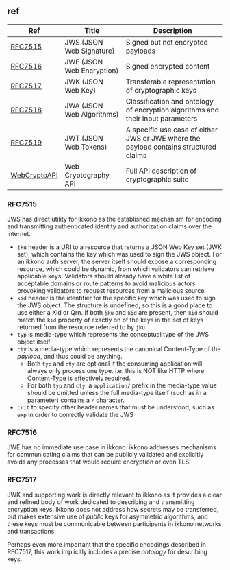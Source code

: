 ## ref

|Ref|Title|Description|
|-|-|-|
|[RFC7515](https://www.rfc-editor.org/rfc/rfc7515.html)|JWS (JSON Web Signature)|Signed but not encrypted payloads|
|[RFC7516](https://www.rfc-editor.org/rfc/rfc7516.html)|JWE (JSON Web Encryption)|Signed encrypted content|
|[RFC7517](https://www.rfc-editor.org/rfc/rfc7517.html)|JWK (JSON Web Key)|Transferable representation of cryptographic keys|
|[RFC7518](https://www.rfc-editor.org/rfc/rfc7518.html)|JWA (JSON Web Algorithms)|Classification and ontology of encryption algorithms and their input parameters|
|[RFC7519](https://www.rfc-editor.org/rfc/rfc7519.html)|JWT (JSON Web Tokens)|A specific use case of either JWS or JWE where the payload contains structured claims|
|[WebCryptoAPI](https://www.w3.org/TR/WebCryptoAPI/)|Web Cryptography API|Full API description of cryptographic suite|
### RFC7515

JWS has direct utility for ikkono as the established mechanism for encoding and transmitting authenticated identity and authorization claims over the internet.

- `jku` header is a URI to a resource that returns a JSON Web Key set (JWK set), which
   contains the key which was used to sign the JWS object. For an ikkono auth
   server, the server itself should expose a corresponding resource, which could be dynamic,
   from which validators can retrieve applicable keys. Validators should already have a white 
   list of acceptable domains or route patterns to avoid malicious actors provoking 
   validators to request resources from a malicious source
- `kid` header is the identifier for the specific key which was used to sign the JWS object.
   The structure is undefined, so this is a good place to use either a Xid or Qrn. If
   both `jku` and `kid` are present, then `kid` should match the `kid` property of exactly
   on of the keys in the set of keys returned from the resource referred to by `jku`
- `typ` is media-type which represents the conceptual type of the JWS object itself
- `cty` is a media-type which represents the canonical Content-Type of the *payload*, and thus 
   could be anything.
    - Both `typ` and `cty` are optional if the consuming application will always only process one type.
      i.e. this is NOT like HTTP where Content-Type is effectively required.
    - For both `typ` and `cty`, a `application/` prefix in the media-type value should be omitted
      unless the full media-type itself (such as in a parameter) contains a `/` character.
- `crit` to specify other header names that must be understood, such as `exp` in order to correctly validate the JWS

### RFC7516

JWE has no immediate use case in ikkono. ikkono addresses mechanisms for communicating claims that can be publicly validated and explicitly avoids any processes that would require encryption or even TLS.

### RFC7517

JWK and supporting work is directly relevant to ikkono as it provides a clear and refined body of work dedicated to describing and transmitting encryption keys. ikkono does not address how secrets may be transferred, but makes extensive use of *public* keys for asymmetric algorithms, and these keys must be communicable between participants in ikkono networks and transactions.

Perhaps even more important that the specific encodings described in RFC7517, this work implicitly includes a precise *ontology* for describing keys.